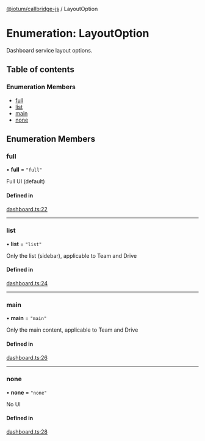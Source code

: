 [@iotum/callbridge-js](../README.md) / LayoutOption

# Enumeration: LayoutOption

Dashboard service layout options.

## Table of contents

### Enumeration Members

- [full](LayoutOption.md#full)
- [list](LayoutOption.md#list)
- [main](LayoutOption.md#main)
- [none](LayoutOption.md#none)

## Enumeration Members

### full

• **full** = ``"full"``

Full UI (default)

#### Defined in

[dashboard.ts:22](https://github.com/iotum/callbridge-js/blob/49e1851/src/dashboard.ts#L22)

___

### list

• **list** = ``"list"``

Only the list (sidebar), applicable to Team and Drive

#### Defined in

[dashboard.ts:24](https://github.com/iotum/callbridge-js/blob/49e1851/src/dashboard.ts#L24)

___

### main

• **main** = ``"main"``

Only the main content, applicable to Team and Drive

#### Defined in

[dashboard.ts:26](https://github.com/iotum/callbridge-js/blob/49e1851/src/dashboard.ts#L26)

___

### none

• **none** = ``"none"``

No UI

#### Defined in

[dashboard.ts:28](https://github.com/iotum/callbridge-js/blob/49e1851/src/dashboard.ts#L28)
